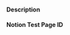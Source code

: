 #### Description

<!--
Please include as detailed of a description as possible, including screenshots if applicable.
-->

#### Notion Test Page ID

<!--
Please include the ID of at least one publicly accessible Notion page related to your issue.

This is extremely helpful for us to debug and fix issues.

Thanks!
-->

